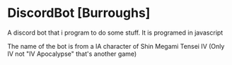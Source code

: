 # DiscordBot [Burroughs]
A discord bot that i program to do some stuff. It is programed in javascript

The name of the bot is from a IA character of Shin Megami Tensei IV (Only IV not "IV Apocalypse" that's another game)
